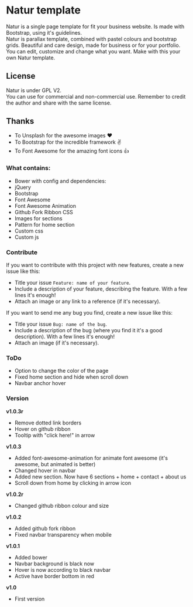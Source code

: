 # Natur template
Natur is a single page template for fit your business website. Is made with Bootstrap, using it's guidelines.<br/>
Natur is parallax template, combined with pastel colours and bootstrap grids. Beautiful and care design, made for business or for your portfolio. You can edit, customize and change what you want. Make with this your own Natur template.

## License
Natur is under GPL V2.<br/>
You can use for commercial and non-commercial use. Remember to credit the author and share with the same license.

## Thanks
* To Unsplash for the awesome images :heart:
* To Bootstrap for the incredible framework :v:
* To Font Awesome for the amazing font icons :thumbsup:

### What contains:
* Bower with config and dependencies:
 * jQuery
 * Bootstrap
 * Font Awesome
 * Font Awesome Animation
 * Github Fork Ribbon CSS
* Images for sections
* Pattern for home section
* Custom css
* Custom js

### Contribute
If you want to contribute with this project with new features, create a new issue like this:
* Title your issue `Feature: name of your feature`.
* Include a description of your feature, describing the feature. With a few lines it's enough!
* Attach an image or any link to a reference (if it's necessary).

If you want to send me any bug you find, create a new issue like this:
* Title your issue `Bug: name of the bug`.
* Include a description of the bug (where you find it it's a good description). With a few lines it's enough!
* Attach an image (if it's necessary).

### ToDo
* Option to change the color of the page
* Fixed home section and hide when scroll down
* Navbar anchor hover

### Version
**v1.0.3r**
 * Remove dotted link borders
 * Hover on github ribbon
 * Tooltip with "click here!" in arrow

**v1.0.3**
 * Added font-awesome-animation for animate font awesome (it's awesome, but animated is better)
 * Changed hover in navbar
 * Added new section. Now have 6 sections + home + contact + about us
 * Scroll down from home by clicking in arrow icon

**v1.0.2r**
 * Changed github ribbon colour and size

**v1.0.2**
 * Added github fork ribbon
 * Fixed navbar transparency when mobile

**v1.0.1**
  * Added bower
  * Navbar background is black now
  * Hover is now according to black navbar
  * Active have border bottom in red

**v1.0**
  * First version
